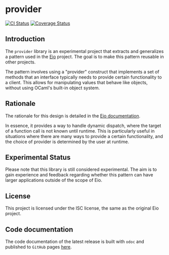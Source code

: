 # provider

[![CI Status](https://github.com/mbarbin/provider/workflows/ci/badge.svg)](https://github.com/mbarbin/provider/actions/workflows/ci.yml)
[![Coverage Status](https://coveralls.io/repos/github/mbarbin/provider/badge.svg?branch=main)](https://coveralls.io/github/mbarbin/provider?branch=main)

## Introduction

The `provider` library is an experimental project that extracts and generalizes
a pattern used in the [Eio](https://github.com/ocaml-multicore/eio) project. The
goal is to make this pattern reusable in other projects.

The pattern involves using a "provider" construct that implements a set of
methods that an interface typically needs to provide certain functionality to a
client. This allows for manipulating values that behave like objects, without
using OCaml's built-in object system.

## Rationale

The rationale for this design is detailed in the [Eio documentation](https://github.com/ocaml-multicore/eio/blob/main/doc/rationale.md#dynamic-dispatch).

In essence, it provides a way to handle dynamic dispatch, where the target of a
function call is not known until runtime. This is particularly useful in
situations where there are many ways to provide a certain functionality, and the
choice of provider is determined by the user at runtime.

## Experimental Status

Please note that this library is still considered experimental. The aim is to
gain experience and feedback regarding whether this pattern can have larger
applications outside of the scope of Eio.

## License

This project is licensed under the ISC license, the same as the original Eio
project.

## Code documentation

The code documentation of the latest release is built with `odoc` and published
to `GitHub` pages [here](https://mbarbin.github.io/provider).

